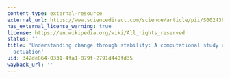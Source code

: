 ```yaml
---
content_type: external-resource
external_url: https://www.sciencedirect.com/science/article/pii/S0024384115001011
has_external_license_warning: true
license: https://en.wikipedia.org/wiki/All_rights_reserved
status: ''
title: 'Understanding change through stability: A computational study of sound change
  actuation'
uid: 342de864-0331-4fa1-879f-2791d440fd35
wayback_url: ''
---
```

